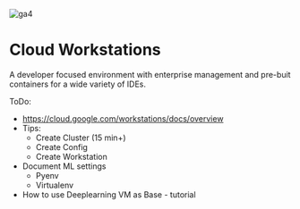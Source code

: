 ![ga4](https://www.google-analytics.com/collect?v=2&tid=G-6VDTYWLKX6&cid=1&en=page_view&sid=1&dl=statmike%2Fvertex-ai-mlops%2FIDE&dt=cloud_workstations.md)

# Cloud Workstations

A developer focused environment with enterprise management and pre-buit containers for a wide variety of IDEs.

ToDo:
- https://cloud.google.com/workstations/docs/overview
- Tips:
    - Create Cluster (15 min+)
    - Create Config
    - Create Workstation
- Document ML settings
    - Pyenv
    - Virtualenv
- How to use Deeplearning VM as Base - tutorial


